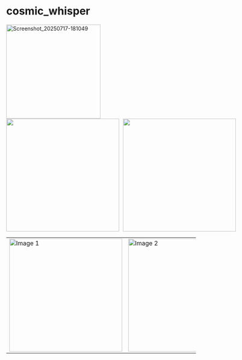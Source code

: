 # cosmic_whisper

<img src="https://github.com/user-attachments/assets/86fa831e-915c-49ab-9c35-e4b84e795717" alt="Screenshot_20250717-181049" style="width:250px; height:auto;" />

<div style="display: flex; gap: 10px;">
  <img src="https://github.com/user-attachments/assets/86fa831e-915c-49ab-9c35-e4b84e795717" style="width:300px;" />
  <img src="https://github.com/user-attachments/assets/c7a06852-7e53-4d68-bd46-cf2b7ee04c00" style="width:300px;" />
</div>

<table>
  <tr>
    <td>
      <img src="https://github.com/user-attachments/assets/86fa831e-915c-49ab-9c35-e4b84e795717" alt="Image 1" style="width:300px;" />
    </td>
    <td>
      <img src="https://github.com/user-attachments/assets/c7a06852-7e53-4d68-bd46-cf2b7ee04c00" alt="Image 2" style="width:300px;" />
    </td>
  </tr>
</table>
